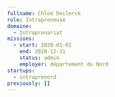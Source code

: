```yaml
---
fullname: Chloé Declerck
role: Intrapreneuse
domaine:
  - Intraprenariat
missions:
  - start: 2020-01-01
    end: 2020-12-31
    status: admin
    employer: département du Nord
startups:
  - intraprenord
previously: []
---
```

